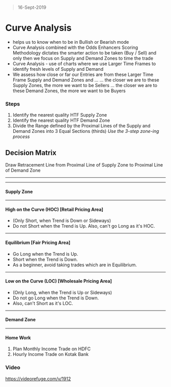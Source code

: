 > 16-Sept-2019
# Curve Analysis
- helps us to know when to be in Bullish or Bearish mode
- Curve Analysis combined with the Odds Enhancers Scoring Methodology dictates the smarter action to be taken (Buy / Sell) and only then we focus on Supply and Demand Zones to time the trade
- Curve Analysis - use of charts where we use Larger Time Frames to identify fresh levels of Supply and Demand
- We assess how close or far our Entries are from these Larger Time Frame Supply and Demand Zones and ...
	  ... the closer we are to these Supply Zones, the more we want to be Sellers
	  ... the closer we are to these Demand Zones, the more we want to be Buyers

### Steps

1. Identify the nearest quality HTF Supply Zone
2. Identify the nearest quality HTF Demand Zone
3. Divide the Range defined by the Proximal Lines of the Supply and Demand Zones into 3 Equal Sections (thirds)
*Use the 3-step zone-ing process*

## Decision Matrix

Draw Retracement Line from Proximal Line of Supply Zone to Proximal Line of Demand Zone

---
---
#### Supply Zone

---
#### High on the Curve (HOC) [Retail Pricing Area]
- (Only Short, when Trend is Down or Sideways)
- Do not Short when the Trend is Up. Also, can't go Long as it's HOC.

---
#### Equilibrium [Fair Pricing Area]
- Go Long when the Trend is Up.
- Short when the Trend is Down.
- As a beginner, avoid taking trades which are in Equilibrium.

---
#### Low on the Curve (LOC) [Wholesale Pricing Area]
- (Only Long, when the Trend is Up or Sideways)
- Do not go Long when the Trend is Down.
- Also, can't Short as it's LOC.

---
#### Demand Zone

---

#### Home Work
1. Plan Monthly Income Trade on HDFC
2. Hourly Income Trade on Kotak Bank

### Video
https://videorefuge.com/v/1912

<!--stackedit_data:
eyJoaXN0b3J5IjpbLTM4MDAwODUwOCwtMTE0NTI4MjQ5Nl19
-->